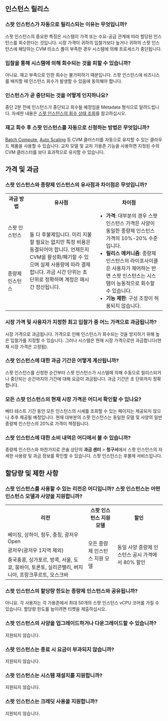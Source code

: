 ## 인스턴스 릴리스
### 스팟 인스턴스가 자동으로 릴리스되는 이유는 무엇입니까?
스팟 인스턴스의 중요한 특징은 시스템이 가격 또는 수요-공급 관계에 따라 할당된 인스턴스를 회수한다는 것입니다. 시장 가격이 귀하의 입찰가보다 높거나 귀하의 스팟 인스턴스에 해당하는 CVM 리소스 풀이 부족한 경우 시스템에 의해 프로세스가 중단됩니다.

### 입찰을 통해 시스템에 의해 회수되는 것을 피할 수 있습니까?
아니요. 재고 부족으로 인한 회수는 불가피하기 때문입니다. 스팟 인스턴스에 비즈니스를 배치할 때 인스턴스 회수가 발생할 수 있음에 동의해야 합니다.

### 인스턴스가 곧 중단되는 것을 어떻게 인지하나요?
중단 2분 전에 인스턴스가 중단되고 회수될 예정임을 Metadata 형식으로 알려드립니다.
자세한 내용은 [스팟 인스턴스의 회수 상태 조회](https://intl.cloud.tencent.com/document/product/213/32487)를 참고하십시오.

### 재고 회수 후 스팟 인스턴스를 자동으로 신청하는 방법은 무엇입니까?
[Batch Compute](http://console.cloud.tencent.com/batch/env), [Auto Scaling](http://console.cloud.tencent.com/autoscaling) 등 CVM 클러스터를 자동으로 유지할 수 있는 클라우드 제품을 사용할 수 있습니다. 교차 모델 및 교차 가용존 기능을 사용하면 지정된 수의 CVM 클러스터를 보다 효과적으로 유지할 수 있습니다.

## 가격 및 과금
### 스팟 인스턴스와 종량제 인스턴스의 유사점과 차이점은 무엇입니까?
<table>
	<tr><th style="width: 14%">과금 방법</th><th style="width: 43%">유사점</th><th style="width: 43%">차이점</th></tr>
	<tr><td>스팟 인스턴스</td><td rowspan=2>둘 다 후불제입니다. 미리 지불할 필요는 없지만 특정 비용은 동결되어야 합니다. 언제든지 CVM을 활성화/폐기할 수 있으며 실제 사용량에 따라 결제합니다. 과금 시간 단위는 초 단위로 정확하며 계정은 매시간 정산됩니다. </td><td rowspan=2><ul  style="margin: 0;"><li><b>가격</b>: 대부분의 경우 스팟 인스턴스 가격은 사양이 동일한 종량제 인스턴스 가격의 10%-20% 수준입니다. </li><li><b>릴리스 메커니즘</b>: 종량제 인스턴스의 라이프사이클은 사용자가 제어하는 반면 스팟 인스턴스는 시스템이 능동적으로 회수할 수 있습니다.</li><li><b>기능 제한</b>: 구성 조정이 허용되지 않습니다.</li></ul></td></tr>
	<tr><td>종량제 인스턴스</td></tr>
</table>

### 시장 가격 및 사용자가 지정한 최고 입찰가 중 어느 가격으로 과금됩니까?
시장 가격으로 과금됩니다. 가격으로 인해 인스턴스가 회수되는 것을 방지하기 위해 높은 입찰가를 지정할 수 있습니다. 그러나 시스템은 현재 시장 가격으로만 과금합니다(현재 시장 가격은 고정됨).

### 스팟 인스턴스에 대한 과금 기간은 어떻게 계산됩니까?
스팟 인스턴스를 신청한 순간부터 스팟 인스턴스가 시스템에 의해 수동으로 릴리스되거나 중단되는 순간까지의 기간에 대해 요금이 과금됩니다. 과금 기간은 초 단위까지 정확합니다.

### 모든 스팟 인스턴스의 현재 시장 가격은 어디서 확인할 수 있나요?
베타 테스트 기간 동안 모든 인스턴스의 시세를 조회할 수 있는 페이지는 제공되지 않으나 추후 제공될 예정입니다. 현재 대부분의 스팟 인스턴스는 동일한 모델 및 사양의 일반 종량제 인스턴스의 20%로 가격이 책정됩니다.

### 스팟 인스턴스에 대한 소비 내역은 어디에서 볼 수 있습니까?
종량제 인스턴스와 마찬가지로 콘솔 상단의 **과금 센터** > **청구서**에서 스팟 인스턴스의 자세한 사용량 및 과금 정보를 확인할 수 있습니다. 스팟 인스턴스는 후불제 서비스입니다.

## 할당량 및 제한 사항
### 스팟 인스턴스를 사용할 수 있는 리전은 어디입니까? 스팟 인스턴스는 어떤 인스턴스 모델과 사양을 지원합니까?
<table>
<tr><th>리전</th><th>스팟 인스턴스 지원 모델</th><th>할인</th></tr>
<tr><td>베이징, 상하이, 청두, 충칭, 광저우 Open</td><td rowspan="4">모든 종량제 인스턴스 지원 모델</td><td rowspan="3">동일 사양 종량제 인스턴스 공시 가격에서 80% 할인</td></tr>
<tr><td>광저우(광저우 1지역 제외)</td></tr>
<tr><td>중국홍콩, 싱가포르, 방콕, 서울, 도쿄, 뭄바이, 토론토, 실리콘밸리, 버지니아, 프랑크푸르트, 모스크바</td></tr>
</table>

### 스팟 인스턴스의 할당량 한도는 종량제 인스턴스와 공유됩니까?
아니요. 각 사용자는 각 가용존에서 최대 50개의 스팟 인스턴스 vCPU 코어를 가질 수 있습니다. 할당량 한도를 높이려면 티켓을 제출하십시오.

### 스팟 인스턴스의 사양을 업그레이드하거나 다운그레이드할 수 있습니까?
지원되지 않습니다.

### 스팟 인스턴스는 종료 시 요금이 부과되지 않습니까?
지원되지 않습니다.

### 스팟 인스턴스는 시스템 재설치를 지원합니까?
지원되지 않습니다.

### 스팟 인스턴스는 크레딧 사용을 지원합니까?
지원되지 않습니다.